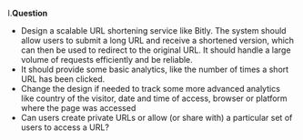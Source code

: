 I.**Question**
- Design a scalable URL shortening service like Bitly. The system should allow users to submit a long URL and receive a shortened version, which can then be used to redirect to the original URL. It should handle a large volume of requests efficiently and be reliable.
- It should provide some basic analytics, like the number of times a short URL has been clicked.
- Change the design if needed to track some more advanced analytics like country of the visitor, date and time of access, browser or platform where the page was accessed
- Can users create private URLs or allow (or share with) a particular set of users to access a URL?

